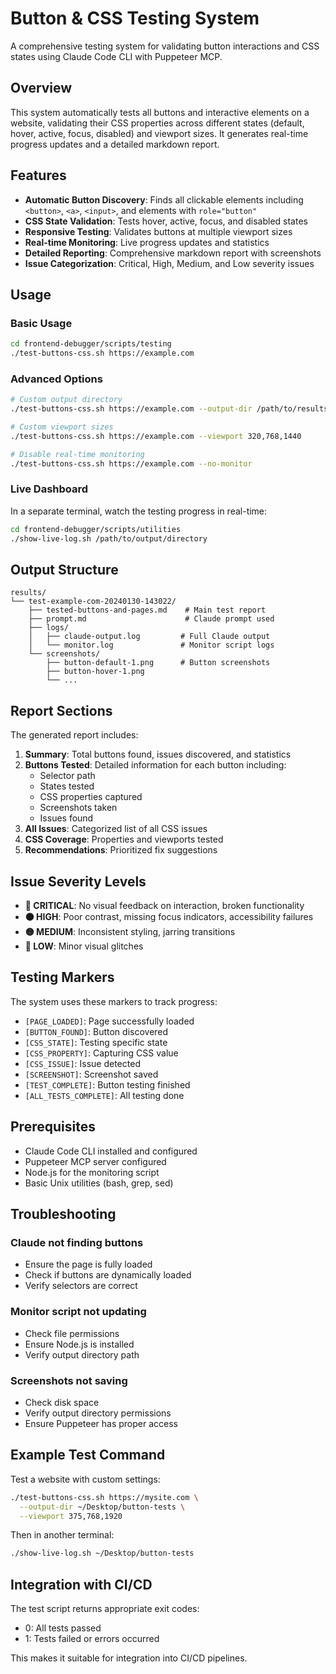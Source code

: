 # Button & CSS Testing System

A comprehensive testing system for validating button interactions and CSS states using Claude Code CLI with Puppeteer MCP.

## Overview

This system automatically tests all buttons and interactive elements on a website, validating their CSS properties across different states (default, hover, active, focus, disabled) and viewport sizes. It generates real-time progress updates and a detailed markdown report.

## Features

- **Automatic Button Discovery**: Finds all clickable elements including `<button>`, `<a>`, `<input>`, and elements with `role="button"`
- **CSS State Validation**: Tests hover, active, focus, and disabled states
- **Responsive Testing**: Validates buttons at multiple viewport sizes
- **Real-time Monitoring**: Live progress updates and statistics
- **Detailed Reporting**: Comprehensive markdown report with screenshots
- **Issue Categorization**: Critical, High, Medium, and Low severity issues

## Usage

### Basic Usage

```bash
cd frontend-debugger/scripts/testing
./test-buttons-css.sh https://example.com
```

### Advanced Options

```bash
# Custom output directory
./test-buttons-css.sh https://example.com --output-dir /path/to/results

# Custom viewport sizes
./test-buttons-css.sh https://example.com --viewport 320,768,1440

# Disable real-time monitoring
./test-buttons-css.sh https://example.com --no-monitor
```

### Live Dashboard

In a separate terminal, watch the testing progress in real-time:

```bash
cd frontend-debugger/scripts/utilities
./show-live-log.sh /path/to/output/directory
```

## Output Structure

```
results/
└── test-example-com-20240130-143022/
    ├── tested-buttons-and-pages.md    # Main test report
    ├── prompt.md                      # Claude prompt used
    ├── logs/
    │   ├── claude-output.log         # Full Claude output
    │   └── monitor.log               # Monitor script logs
    └── screenshots/
        ├── button-default-1.png      # Button screenshots
        ├── button-hover-1.png
        └── ...
```

## Report Sections

The generated report includes:

1. **Summary**: Total buttons found, issues discovered, and statistics
2. **Buttons Tested**: Detailed information for each button including:
   - Selector path
   - States tested
   - CSS properties captured
   - Screenshots taken
   - Issues found
3. **All Issues**: Categorized list of all CSS issues
4. **CSS Coverage**: Properties and viewports tested
5. **Recommendations**: Prioritized fix suggestions

## Issue Severity Levels

- **🔴 CRITICAL**: No visual feedback on interaction, broken functionality
- **🟠 HIGH**: Poor contrast, missing focus indicators, accessibility failures
- **🟡 MEDIUM**: Inconsistent styling, jarring transitions
- **🔵 LOW**: Minor visual glitches

## Testing Markers

The system uses these markers to track progress:

- `[PAGE_LOADED]`: Page successfully loaded
- `[BUTTON_FOUND]`: Button discovered
- `[CSS_STATE]`: Testing specific state
- `[CSS_PROPERTY]`: Capturing CSS value
- `[CSS_ISSUE]`: Issue detected
- `[SCREENSHOT]`: Screenshot saved
- `[TEST_COMPLETE]`: Button testing finished
- `[ALL_TESTS_COMPLETE]`: All testing done

## Prerequisites

- Claude Code CLI installed and configured
- Puppeteer MCP server configured
- Node.js for the monitoring script
- Basic Unix utilities (bash, grep, sed)

## Troubleshooting

### Claude not finding buttons
- Ensure the page is fully loaded
- Check if buttons are dynamically loaded
- Verify selectors are correct

### Monitor script not updating
- Check file permissions
- Ensure Node.js is installed
- Verify output directory path

### Screenshots not saving
- Check disk space
- Verify output directory permissions
- Ensure Puppeteer has proper access

## Example Test Command

Test a website with custom settings:

```bash
./test-buttons-css.sh https://mysite.com \
  --output-dir ~/Desktop/button-tests \
  --viewport 375,768,1920
```

Then in another terminal:

```bash
./show-live-log.sh ~/Desktop/button-tests
```

## Integration with CI/CD

The test script returns appropriate exit codes:
- 0: All tests passed
- 1: Tests failed or errors occurred

This makes it suitable for integration into CI/CD pipelines.